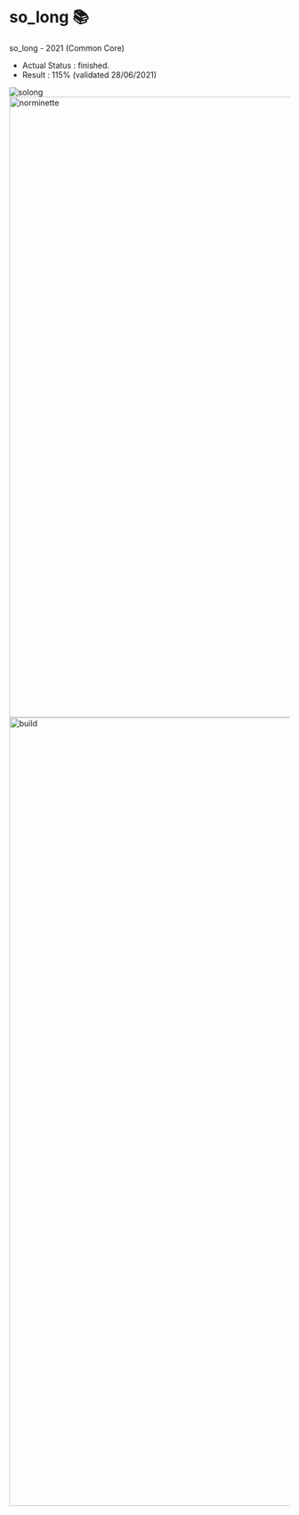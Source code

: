 # so_long 📚

so_long - 2021 (Common Core)

- Actual Status : finished.
- Result : 115% (validated 28/06/2021)

![solong](https://github.com/malatinipro/so_long/assets/77189438/8351ca26-9c79-4b3e-8067-b143a32730cc)
<img width="1113" alt="norminette" src="https://github.com/malatinipro/so_long/assets/77189438/1dfa4b2e-e6a9-4310-8a28-6217e3c0aaec">
<img width="1414" alt="build" src="https://github.com/malatinipro/so_long/assets/77189438/aafc44fa-6141-4115-8416-c25c89fad043">
